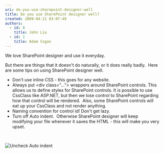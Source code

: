 ```yaml
---
uri: do-you-use-sharepoint-designer-well
title: Do you use SharePoint designer well?
created: 2009-04-21 03:07:49
authors:
  - id: 8
    title: John Liu
  - id: 1
    title: Adam Cogan
---
```





<span class='intro'> 
  <p>We love SharePoint designer and use it everyday.&#160; </p>
<p>But there are things that it doesn't do naturally, or it does really badly.&#160; Here are some tips on using SharePoint designer well.</p>
<ul>
    <li>Don't use inline CSS - this goes for any website. </li>
    <li>Always put &lt;div class=&quot;...&quot;&gt; wrappers around SharePoint controls. This allows us to define styles for SharePoint controls. It is possible to use CssClass like ASP.NET, but then we lose control to SharePoint regarding how that control will be rendered.&#160; Also, some SharePoint controls will eat up your CssClass and not render anything. </li>
    <li>Naming convention for control id! Don't get lazy. </li>
    <li>Turn off Auto indent.&#160; Otherwise SharePoint designer will keep modifying your file whenever it saves the HTML - this will make you very upset.</li>
</ul>
 </span>


  <p>&#160;</p>
<img style="border-bottom&#58;0px solid;border-left&#58;0px solid;border-top&#58;0px solid;border-right&#58;0px solid;" border="0" alt="Uncheck Auto indent" src="/PublishingImages/SPIndent.gif" />



